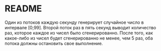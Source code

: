 # README #

Один из потоков каждую секунду генерирует случайное число в интервале [0;99].
Второй поток раз в пять секунд выводит количество раз, которое каждое из чисел было сгенерированно.
После того, как какое-либо из чисел будет сгенерированно не менее, чем 5 раз, оба потока должны остановить свое выполнение.